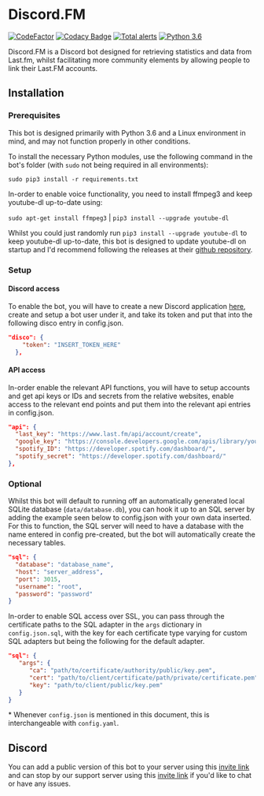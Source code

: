 # Discord.FM
[![CodeFactor](https://www.codefactor.io/repository/github/lmbyrne/discord.fm/badge)](https://www.codefactor.io/repository/github/lmbyrne/discord.fm)
[![Codacy Badge](https://api.codacy.com/project/badge/Grade/2f11838ea1b241aa84df62826b897a4b)](https://www.codacy.com/app/LMByrne/Discord.FM?utm_source=github.com&amp;utm_medium=referral&amp;utm_content=LMByrne/Discord.FM&amp;utm_campaign=Badge_Grade)
[![Total alerts](https://img.shields.io/lgtm/alerts/g/LMByrne/Discord.FM.svg?logo=lgtm&logoWidth=18)](https://lgtm.com/projects/g/LMByrne/Discord.FM/alerts/)
[![Python 3.6](https://img.shields.io/badge/python-3.6-blue.svg)](https://www.python.org/downloads/release/python-360/)

Discord.FM is a Discord bot designed for retrieving statistics and data from Last.fm, whilst facilitating more community elements by allowing people to link their Last.FM accounts.

## Installation

### Prerequisites

This bot is designed primarily with Python 3.6 and a Linux environment in mind, and may not function properly in other conditions.

To install the necessary Python modules, use the following command in the bot's folder (with `sudo` not being required in all environments): 

``sudo pip3 install -r requirements.txt``

In-order to enable voice functionality, you need to install ffmpeg3 and keep youtube-dl up-to-date using:

``sudo apt-get install ffmpeg3`` | ``pip3 install --upgrade youtube-dl``

Whilst you could just randomly run ``pip3 install --upgrade youtube-dl`` to keep youtube-dl up-to-date, this bot is designed to update youtube-dl on startup and I'd recommend following the releases at their [github repository](https://github.com/ytdl-org/youtube-dl).

### Setup

#### Discord access
To enable the bot, you will have to create a new Discord application [here](https://discordapp.com/developers/applications/me), create and setup a bot user under it, and take its token and put that into the following disco entry in config.json.

```json
"disco": {
    "token": "INSERT_TOKEN_HERE"
  },
```

#### API access
In-order enable the relevant API functions, you will have to setup accounts and get api keys or IDs and secrets from the relative websites, enable access to the relevant end points and put them into the relevant api entries in config.json.

```json
"api": {
  "last_key": "https://www.last.fm/api/account/create",
  "google_key": "https://console.developers.google.com/apis/library/youtube.googleapis.com",
  "spotify_ID": "https://developer.spotify.com/dashboard/",
  "spotify_secret": "https://developer.spotify.com/dashboard/"
},
```

### Optional

Whilst this bot will default to running off an automatically generated local SQLite database (``data/database.db``), you can hook it up to an SQL server by adding the example seen below to config.json with your own data inserted.
For this to function, the SQL server will need to have a database with the name entered in config pre-created, but the bot will automatically create the necessary tables.

```json
"sql": {
  "database": "database_name",
  "host": "server_address",
  "port": 3015,
  "username": "root",
  "password": "password"
}
```

In-order to enable SQL access over SSL, you can pass through the certificate paths to the SQL adapter in the `args` dictionary in `config.json.sql`, with the key for each certificate type varying for custom SQL adapters but being the following for the default adapter.

```json
"sql": {
   "args": {
      "ca": "path/to/certificate/authority/public/key.pem",
      "cert": "path/to/client/certificate/path/private/certificate.pem",
      "key": "path/to/client/public/key.pem"
   }
}
```

\* Whenever `config.json` is mentioned in this document, this is interchangeable with `config.yaml`.

## Discord

You can add a public version of this bot to your server using this [invite link](https://discordapp.com/oauth2/authorize?client_id=560984860634644482&scope=bot&permissions=104197184) and can stop by our support server using this [invite link](https://discordapp.com/invite/jkEXqVd) if you'd like to chat or have any issues.
